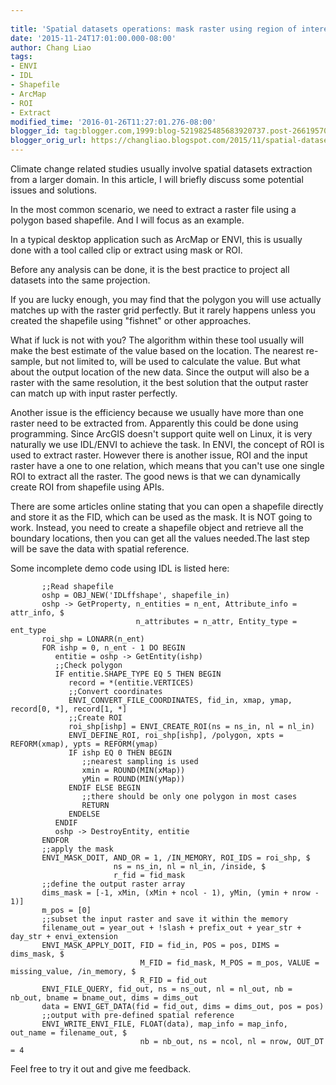 ```yaml
---
 
title: 'Spatial datasets operations: mask raster using region of interest'
date: '2015-11-24T17:01:00.000-08:00'
author: Chang Liao
tags:
- ENVI
- IDL
- Shapefile
- ArcMap
- ROI
- Extract
modified_time: '2016-01-26T11:27:01.276-08:00'
blogger_id: tag:blogger.com,1999:blog-5219825485683920737.post-2661957083325641186
blogger_orig_url: https://changliao.blogspot.com/2015/11/spatial-datasets-operations-01.html
---
```


Climate change related studies usually involve spatial datasets extraction from a larger domain.
In this article, I will briefly discuss some potential issues and solutions.

In the most common scenario, we need to extract a raster file using a polygon based shapefile. And I will focus as an example.

In a typical desktop application such as ArcMap or ENVI, this is usually done with a tool called clip or extract using mask or ROI.

Before any analysis can be done, it is the best practice to project all datasets into the same projection.

If you are lucky enough, you may find that the polygon you will use actually matches up with the raster grid perfectly. But it rarely happens unless you created the shapefile using "fishnet" or other approaches.

What if luck is not with you? The algorithm within these tool usually will make the best estimate of the value based on the location. The nearest re-sample, but not limited to, will be used to calculate the value. But what about the output location of the new data. Since the output will also be a raster with the same resolution, it the best solution that the output raster can match up with input raster perfectly.

Another issue is the efficiency because we usually have more than one raster need to be extracted from. Apparently this could be done using programming. Since ArcGIS doesn't support quite well on Linux, it is very naturally we use IDL/ENVI to achieve the task. In ENVI, the concept of ROI is used to extract raster. However there is another issue, ROI and the input raster have a one to one relation, which means that you can't use one single ROI to extract all the raster. The good news is that we can dynamically create ROI from shapefile using APIs.

There are some articles online stating that you can open a shapefile directly and store it as the FID, which can be used as the mask. It is NOT going to work. Instead, you need to create a shapefile object and retrieve all the boundary locations, then you can get all the values needed.The last step will be save the data with spatial reference.

Some incomplete demo code using IDL is listed here:

           ;;Read shapefile
           oshp = OBJ_NEW('IDLffshape', shapefile_in)
           oshp -> GetProperty, n_entities = n_ent, Attribute_info = attr_info, $
                                n_attributes = n_attr, Entity_type = ent_type
           roi_shp = LONARR(n_ent)
           FOR ishp = 0, n_ent - 1 DO BEGIN
              entitie = oshp -> GetEntity(ishp)
              ;;Check polygon
              IF entitie.SHAPE_TYPE EQ 5 THEN BEGIN
                 record = *(entitie.VERTICES)
                 ;;Convert coordinates
                 ENVI_CONVERT_FILE_COORDINATES, fid_in, xmap, ymap, record[0, *], record[1, *]
                 ;;Create ROI
                 roi_shp[ishp] = ENVI_CREATE_ROI(ns = ns_in, nl = nl_in)
                 ENVI_DEFINE_ROI, roi_shp[ishp], /polygon, xpts = REFORM(xmap), ypts = REFORM(ymap)
                 IF ishp EQ 0 THEN BEGIN
                    ;;nearest sampling is used
                    xmin = ROUND(MIN(xMap))
                    yMin = ROUND(MIN(yMap))
                 ENDIF ELSE BEGIN
                    ;;there should be only one polygon in most cases
                    RETURN
                 ENDELSE
              ENDIF
              oshp -> DestroyEntity, entitie
           ENDFOR
           ;;apply the mask
           ENVI_MASK_DOIT, AND_OR = 1, /IN_MEMORY, ROI_IDS = roi_shp, $
                           ns = ns_in, nl = nl_in, /inside, $
                           r_fid = fid_mask
           ;;define the output raster array
           dims_mask = [-1, xMin, (xMin + ncol - 1), yMin, (ymin + nrow - 1)]
           m_pos = [0]
           ;;subset the input raster and save it within the memory
           filename_out = year_out + !slash + prefix_out + year_str + day_str + envi_extension
           ENVI_MASK_APPLY_DOIT, FID = fid_in, POS = pos, DIMS = dims_mask, $
                                 M_FID = fid_mask, M_POS = m_pos, VALUE = missing_value, /in_memory, $
                                 R_FID = fid_out
           ENVI_FILE_QUERY, fid_out, ns = ns_out, nl = nl_out, nb = nb_out, bname = bname_out, dims = dims_out
           data = ENVI_GET_DATA(fid = fid_out, dims = dims_out, pos = pos)
           ;;output with pre-defined spatial reference
           ENVI_WRITE_ENVI_FILE, FLOAT(data), map_info = map_info, out_name = filename_out, $
                                 nb = nb_out, ns = ncol, nl = nrow, OUT_DT = 4


Feel free to try it out and give me feedback.

